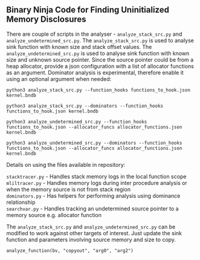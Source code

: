 ## Binary Ninja Code for Finding Uninitialized Memory Disclosures

There are couple of scripts in the analyser - `analyze_stack_src.py` and `analyze_undetermined_src.py`. The `analyze_stack_src.py` is used to analyse sink function with known size and stack offset values. The `analyze_undetermined_src.py` is used to analyse sink function with known size and unknown source pointer. Since the source pointer could be from a heap allocator, provide a json configuration with a list of allocator functions as an argument. Dominator analysis is experimental, therefore enable it using an optional argument when needed:

```
python3 analyze_stack_src.py --function_hooks functions_to_hook.json kernel.bndb

python3 analyze_stack_src.py --dominators --function_hooks functions_to_hook.json kernel.bndb

python3 analyze_undetermined_src.py --function_hooks functions_to_hook.json --allocator_funcs allocator_functions.json kernel.bndb

python3 analyze_undetermined_src.py --dominators --function_hooks functions_to_hook.json --allocator_funcs allocator_functions.json kernel.bndb
```

Details on using the files available in repository:

`stacktracer.py` - Handles stack memory logs in the local function scope    
`mliltracer.py` - Handles memory logs during inter procedure analysis or when the memory source is not from stack region    
`dominators.py` - Has helpers for performing analysis using dominance relationship     
`searchvar.py` - Handles tracking an undetermined source pointer to a memory source e.g. allocator function     

The `analyze_stack_src.py` and `analyze_undetermined_src.py` can be modified to work against other targets of interest. Just update the sink function and parameters involving source memory and size to copy.

```
analyze_function(bv, "copyout", "arg0", "arg2")
```
